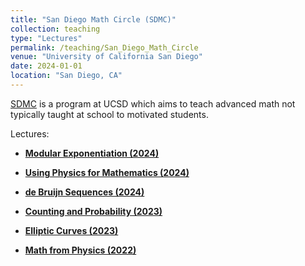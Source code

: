 ```yaml
---
title: "San Diego Math Circle (SDMC)"
collection: teaching
type: "Lectures"
permalink: /teaching/San_Diego_Math_Circle
venue: "University of California San Diego"
date: 2024-01-01
location: "San Diego, CA"
---
```


[SDMC](https://www.sdmathcircle.org/home) is a program at UCSD which aims to teach advanced math not typically taught at school to motivated students.

Lectures:
* [**Modular Exponentiation (2024)**](http://nmadhu6002.github.io/files/Modular_Exponentiation.pdf)

* [**Using Physics for Mathematics (2024)**](http://nmadhu6002.github.io/files/Using_Physics_for_Mathematics.pdf)

* [**de Bruijn Sequences (2024)**](http://nmadhu6002.github.io/files/de_Bruijn_Sequences_Notes.pdf)

* [**Counting and Probability (2023)**](http://nmadhu6002.github.io/files/Counting_and_Probability.pdf)

* [**Elliptic Curves (2023)**](http://nmadhu6002.github.io/files/Elliptic_Curves.pdf)

* [**Math from Physics (2022)**](http://nmadhu6002.github.io/files/Math_from_Physics.pdf)